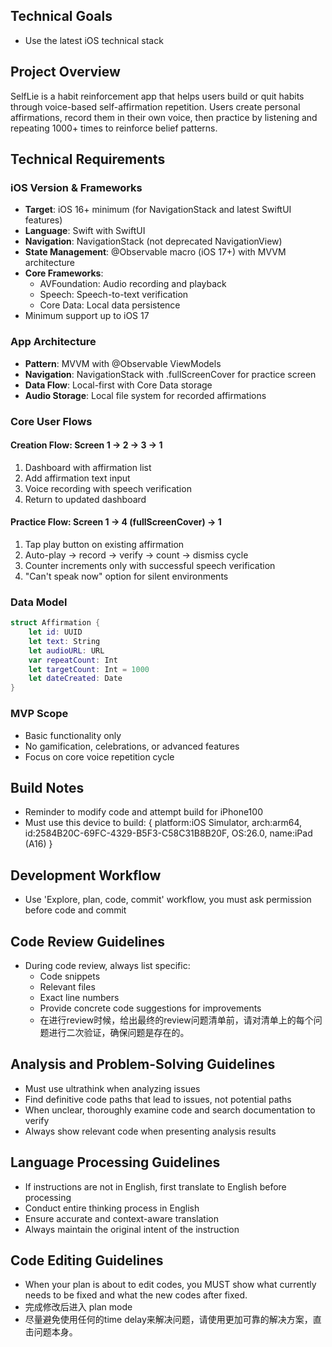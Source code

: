 ## Technical Goals
- Use the latest iOS technical stack

## Project Overview
SelfLie is a habit reinforcement app that helps users build or quit habits through voice-based self-affirmation repetition. Users create personal affirmations, record them in their own voice, then practice by listening and repeating 1000+ times to reinforce belief patterns.

## Technical Requirements

### iOS Version & Frameworks
- **Target**: iOS 16+ minimum (for NavigationStack and latest SwiftUI features)
- **Language**: Swift with SwiftUI
- **Navigation**: NavigationStack (not deprecated NavigationView)
- **State Management**: @Observable macro (iOS 17+) with MVVM architecture
- **Core Frameworks**:
  - AVFoundation: Audio recording and playback
  - Speech: Speech-to-text verification
  - Core Data: Local data persistence
- Minimum support up to iOS 17

### App Architecture
- **Pattern**: MVVM with @Observable ViewModels
- **Navigation**: NavigationStack with .fullScreenCover for practice screen
- **Data Flow**: Local-first with Core Data storage
- **Audio Storage**: Local file system for recorded affirmations

### Core User Flows

#### Creation Flow: Screen 1 → 2 → 3 → 1
1. Dashboard with affirmation list
2. Add affirmation text input
3. Voice recording with speech verification
4. Return to updated dashboard

#### Practice Flow: Screen 1 → 4 (fullScreenCover) → 1
1. Tap play button on existing affirmation
2. Auto-play → record → verify → count → dismiss cycle
3. Counter increments only with successful speech verification
4. "Can't speak now" option for silent environments

### Data Model
```swift
struct Affirmation {
    let id: UUID
    let text: String
    let audioURL: URL
    var repeatCount: Int
    let targetCount: Int = 1000
    let dateCreated: Date
}
```

### MVP Scope
- Basic functionality only
- No gamification, celebrations, or advanced features
- Focus on core voice repetition cycle

## Build Notes
- Reminder to modify code and attempt build for iPhone100
- Must use this device to build:             { platform:iOS Simulator, arch:arm64, id:2584B20C-69FC-4329-B5F3-C58C31B8B20F, OS:26.0, name:iPad (A16) }

## Development Workflow
- Use 'Explore, plan, code, commit' workflow, you must ask permission before code and commit

## Code Review Guidelines
- During code review, always list specific:
  - Code snippets
  - Relevant files
  - Exact line numbers
  - Provide concrete code suggestions for improvements
  - 在进行review时候，给出最终的review问题清单前，请对清单上的每个问题进行二次验证，确保问题是存在的。

## Analysis and Problem-Solving Guidelines
- Must use ultrathink when analyzing issues
- Find definitive code paths that lead to issues, not potential paths
- When unclear, thoroughly examine code and search documentation to verify
- Always show relevant code when presenting analysis results

## Language Processing Guidelines
- If instructions are not in English, first translate to English before processing
- Conduct entire thinking process in English
- Ensure accurate and context-aware translation
- Always maintain the original intent of the instruction

## Code Editing Guidelines
- When your plan is about to edit codes, you MUST show what currently needs to be fixed and what the new codes after fixed.
- 完成修改后进入 plan mode
- 尽量避免使用任何的time delay来解决问题，请使用更加可靠的解决方案，直击问题本身。